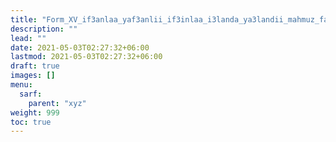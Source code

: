 ```yaml
---
title: "Form_XV_if3anlaa_yaf3anlii_if3inlaa_i3landa_ya3landii_mahmuz_fa"
description: ""
lead: ""
date: 2021-05-03T02:27:32+06:00
lastmod: 2021-05-03T02:27:32+06:00
draft: true
images: []
menu: 
  sarf:
    parent: "xyz"
weight: 999
toc: true
---
```



